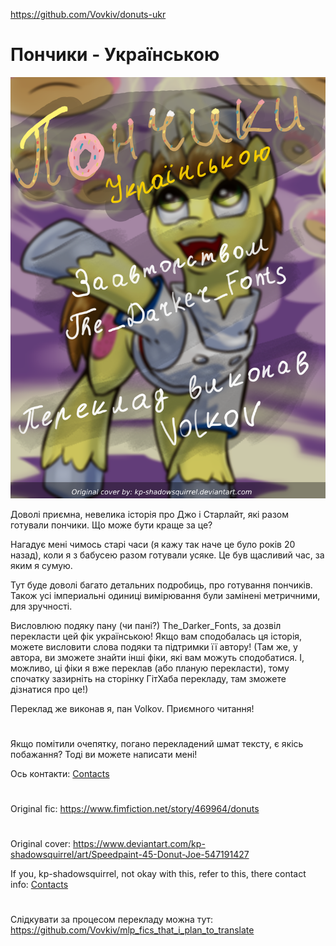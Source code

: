 https://github.com/Vovkiv/donuts-ukr  
# Пончики - Українською
![обкладинка](https://raw.githubusercontent.com/Vovkiv/donuts-ukr/main/src/cover-ukr.png?raw=true)

Доволі приємна, невелика історія про Джо і Старлайт, які разом готували пончики. Що може бути краще за це?

Нагадує мені чимось старі часи (я кажу так наче це було років 20 назад), коли я з бабусею разом готували усяке. Це був щасливий час, за яким я сумую.

Тут буде доволі багато детальних подробиць, про готування пончиків. Також усі імпериальні одиниці вимірювання були замінені метричними, для зручності.

Висловлюю подяку пану (чи пані?) The_Darker_Fonts, за дозвіл перекласти цей фік українською! Якщо вам сподобалась ця історія, можете висловити слова подяки та підтримки її автору!
(Там же, у автора, ви зможете знайти інші фіки, які вам можуть сподобатися. І, можливо, ці фіки я вже переклав (або планую перекласти), тому спочатку зазирніть на сторінку ГітХаба перекладу, там зможете дізнатися про це!)

Переклад же виконав я, пан Volkov. Приємного читання!
#
Якщо помітили очепятку, погано перекладений шмат тексту, є якісь побажання?
Тоді ви можете написати мені!

Ось контакти: [Contacts](https://github.com/Vovkiv/mlp_fics_that_i_plan_to_translate/edit/main/README.md#contacts)

#
Original fic: https://www.fimfiction.net/story/469964/donuts

#
Original cover: https://www.deviantart.com/kp-shadowsquirrel/art/Speedpaint-45-Donut-Joe-547191427

If you, kp-shadowsquirrel, not okay with this, refer to this, there contact info: [Contacts](https://github.com/Vovkiv/mlp_fics_that_i_plan_to_translate/tree/main#contacts)
# 
Слідкувати за процесом перекладу можна тут:
https://github.com/Vovkiv/mlp_fics_that_i_plan_to_translate
